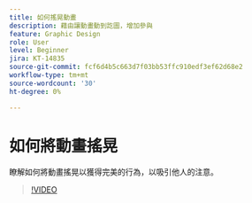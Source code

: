 ```yaml
---
title: 如何搖晃動畫
description: 藉由讓動畫動到訖圖，增加參與
feature: Graphic Design
role: User
level: Beginner
jira: KT-14835
source-git-commit: fcf6d4b5c663d7f03bb53ffc910edf3ef62d68e2
workflow-type: tm+mt
source-wordcount: '30'
ht-degree: 0%

---
```


# 如何將動畫搖晃

瞭解如何將動畫搖晃以獲得完美的行為，以吸引他人的注意。

>[!VIDEO](https://video.tv.adobe.com/v/3426981?quality=12&learn=on&hidetitle=true)
